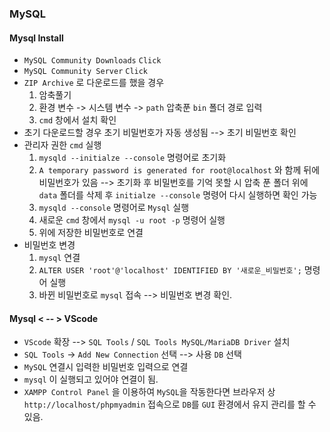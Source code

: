 ### MySQL

#### Mysql Install
- `MySQL Community Downloads` `Click`
- `MySQL Community Server` `Click`
- `ZIP Archive` 로 다운로드를 했을 경우
  1. 암축풀기
  2. 환경 변수 -> 시스템 변수 -> `path` 압축푼 `bin` 폴더 경로 입력
  3. `cmd` 창에서 설치 확인
- 초기 다운로드할 경우 초기 비밀번호가 자동 생성됨 --> 초기 비밀번호 확인
- 관리자 권한 `cmd` 실행
  1. `mysqld --initialze --console` 명령어로 초기화
  2. `A temporary password is generated for root@localhost` 와 함께 뒤에 비밀번호가 있음 --> 초기화 후 비밀번호를 기억 못할 시 압축 푼 폴더 위에 `data` 폴더를 삭제 후 `initialze --console` 명령어 다시 실행하면 확인 가능
  3. `mysqld --console` 명령어로 `Mysql` 실행
  4. 새로운 `cmd` 창에서 `mysql -u root -p` 명령어 실행
  5. 위에 저장한 비밀번호로 연결
- 비밀번호 변경
  1. `mysql` 연결
  2. `ALTER USER 'root'@'localhost' IDENTIFIED BY '새로운_비밀번호';` 명령어 실행
  3. 바뀐 비밀번호로 `mysql` 접속 --> 비밀번호 변경 확인.

#### Mysql < -- > VScode 
- `VScode` 확장 --> `SQL Tools` / `SQL Tools MySQL/MariaDB Driver` 설치
- `SQL Tools` -> `Add New Connection` 선택 --> 사용 `DB` 선택
- `MySQL` 연결시 입력한 비밀번호 입력으로 연결
- `mysql` 이 실행되고 있어야 연결이 됨.
- `XAMPP Control Panel` 을 이용하여 `MySQL`을 작동한다면 브라우저 상 `http://localhost/phpmyadmin` 접속으로 `DB`를 `GUI` 환경에서 유지 관리를 할 수 있음.